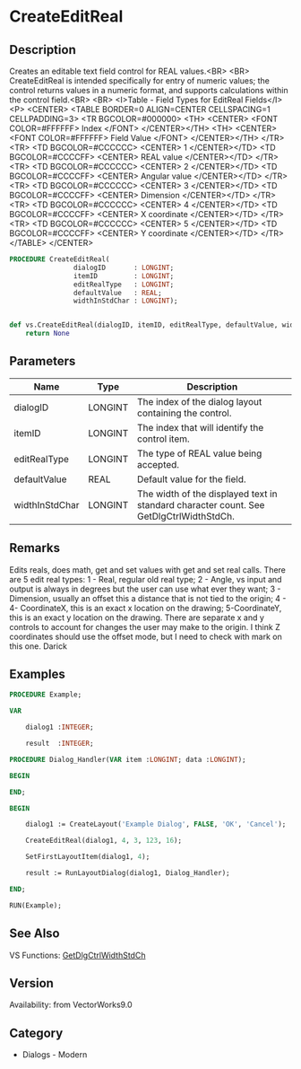 # CreateEditReal

## Description
Creates an editable text field control for REAL values.&lt;BR&gt;
&lt;BR&gt;
CreateEditReal is intended specifically for entry of numeric values; the control returns values in a numeric format, and supports calculations within the control field.&lt;BR&gt;
&lt;BR&gt;
&lt;I&gt;Table - Field Types for EditReal Fields&lt;/I&gt;&lt;P&gt;
&lt;CENTER&gt;
&lt;TABLE BORDER=0 ALIGN=CENTER CELLSPACING=1 CELLPADDING=3&gt;
  &lt;TR BGCOLOR=#000000&gt; 
	&lt;TH&gt; &lt;CENTER&gt;
		&lt;FONT COLOR=#FFFFFF&gt; Index &lt;/FONT&gt; &lt;/CENTER&gt;&lt;/TH&gt;
	&lt;TH&gt; &lt;CENTER&gt;
		&lt;FONT COLOR=#FFFFFF&gt; Field Value &lt;/FONT&gt; &lt;/CENTER&gt;&lt;/TH&gt;
  &lt;/TR&gt;
  &lt;TR&gt; 
	&lt;TD BGCOLOR=#CCCCCC&gt; &lt;CENTER&gt;
		1  &lt;/CENTER&gt;&lt;/TD&gt;
	&lt;TD BGCOLOR=#CCCCFF&gt; &lt;CENTER&gt;
		REAL value  &lt;/CENTER&gt;&lt;/TD&gt;
  &lt;/TR&gt;
  &lt;TR&gt; 
	&lt;TD BGCOLOR=#CCCCCC&gt; &lt;CENTER&gt;
		2  &lt;/CENTER&gt;&lt;/TD&gt;
	&lt;TD BGCOLOR=#CCCCFF&gt; &lt;CENTER&gt;
		Angular value  &lt;/CENTER&gt;&lt;/TD&gt;
  &lt;/TR&gt;
  &lt;TR&gt; 
	&lt;TD BGCOLOR=#CCCCCC&gt; &lt;CENTER&gt;
		3  &lt;/CENTER&gt;&lt;/TD&gt;
	&lt;TD BGCOLOR=#CCCCFF&gt; &lt;CENTER&gt;
		Dimension  &lt;/CENTER&gt;&lt;/TD&gt;
  &lt;/TR&gt;
  &lt;TR&gt; 
	&lt;TD BGCOLOR=#CCCCCC&gt; &lt;CENTER&gt;
		4  &lt;/CENTER&gt;&lt;/TD&gt;
	&lt;TD BGCOLOR=#CCCCFF&gt; &lt;CENTER&gt;
		X coordinate  &lt;/CENTER&gt;&lt;/TD&gt;
  &lt;/TR&gt;
  &lt;TR&gt; 
	&lt;TD BGCOLOR=#CCCCCC&gt; &lt;CENTER&gt;
		5  &lt;/CENTER&gt;&lt;/TD&gt;
	&lt;TD BGCOLOR=#CCCCFF&gt; &lt;CENTER&gt;
		Y coordinate  &lt;/CENTER&gt;&lt;/TD&gt;
  &lt;/TR&gt;
&lt;/TABLE&gt;
&lt;/CENTER&gt;


```pascal
PROCEDURE CreateEditReal(
				dialogID       : LONGINT;
				itemID         : LONGINT;
				editRealType   : LONGINT;
				defaultValue   : REAL;
				widthInStdChar : LONGINT);
```

```python

def vs.CreateEditReal(dialogID, itemID, editRealType, defaultValue, widthInStdChar):
    return None
```

## Parameters
|Name|Type|Description|
|---|---|---|
|dialogID|LONGINT|The index of the dialog layout containing the control.|
|itemID|LONGINT|The index that will identify the control item.|
|editRealType|LONGINT|The type of REAL value being accepted.|
|defaultValue|REAL|Default value for the field.|
|widthInStdChar|LONGINT|The width of the displayed text in standard character count. See GetDlgCtrlWidthStdCh.|

## Remarks
Edits reals, does math,  get and set values with get and set real calls. There are 5 edit real types: 1 - Real, regular old real type; 2 - Angle, vs input and output is always in degrees but the user can use what ever they want; 3 - Dimension, usually an offset this a distance that is not tied to the origin; 4 - 4- CoordinateX, this is an exact x location on the drawing; 5-CoordinateY, this is an exact y location on the drawing. There are separate x and y controls to account for changes the user may make to the origin. I think Z coordinates should use the offset mode, but I need to check with mark on this one.  Darick

## Examples
```pascal
PROCEDURE Example;

VAR

	dialog1 :INTEGER;

	result  :INTEGER;

PROCEDURE Dialog_Handler(VAR item :LONGINT; data :LONGINT);

BEGIN

END;

BEGIN

	dialog1 := CreateLayout('Example Dialog', FALSE, 'OK', 'Cancel');

	CreateEditReal(dialog1, 4, 3, 123, 16);

	SetFirstLayoutItem(dialog1, 4);

	result := RunLayoutDialog(dialog1, Dialog_Handler);

END;

RUN(Example);


```

## See Also
VS Functions:
[GetDlgCtrlWidthStdCh](GetDlgCtrlWidthStdCh.md)

## Version
Availability: from VectorWorks9.0
## Category
* Dialogs - Modern

